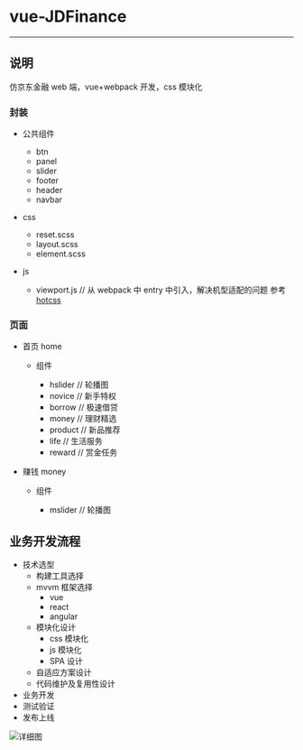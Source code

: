 # vue-JDFinance

---

## 说明

仿京东金融 web 端，vue+webpack 开发，css 模块化

### 封装

- 公共组件

  - btn
  - panel
  - slider
  - footer
  - header
  - navbar

- css

  - reset.scss
  - layout.scss
  - element.scss

- js

  - viewport.js // 从 webpack 中 entry 中引入，解决机型适配的问题 参考[hotcss](https://github.com/xueyan1/hotcss)

### 页面

- 首页 home

  - 组件

    - hslider // 轮播图
    - novice // 新手特权
    - borrow // 极速借贷
    - money // 理财精选
    - product // 新品推荐
    - life // 生活服务
    - reward // 赏金任务

- 赚钱 money

  - 组件

    - mslider // 轮播图

## 业务开发流程

- 技术选型
  - 构建工具选择
  - mvvm 框架选择
    - vue
    - react
    - angular
  - 模块化设计
    - css 模块化
    - js 模块化
    - SPA 设计
  - 自适应方案设计
  - 代码维护及复用性设计
- 业务开发
- 测试验证
- 发布上线

![详细图]('/img/业务开发流程.png')
